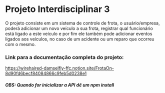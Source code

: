 # Projeto Interdisciplinar 3

O projeto consiste em um sistema de controle de frota, o usuário/empresa, poderá adicionar um novo veículo a sua frota, 
registrar qual funcionário está ligado a este veículo e por fim ele também pode adicionar eventos ligados aos veículos, no caso de 
um acidente ou um reparo que ocorreu com o mesmo.

### Link para a documentação completa do projeto:
https://wirehaired-damselfly-ffc.notion.site/FrotaOn-8d90fd6becf84084866c9feb5d0238e1

##### OBS: Quando for inicializar a API dê um _npm install_
